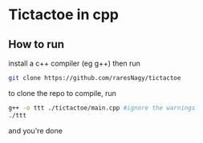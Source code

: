 # Tictactoe in cpp
## How to run
install a c++ compiler (eg g++)
then run 
```bash
git clone https://github.com/raresNagy/tictactoe
```
to clone the repo
to compile, run
```bash
g++ -o ttt ./tictactoe/main.cpp #ignore the warnings
./ttt
```
and you're done 
